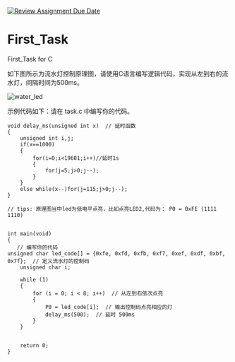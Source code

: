 [![Review Assignment Due Date](https://classroom.github.com/assets/deadline-readme-button-22041afd0340ce965d47ae6ef1cefeee28c7c493a6346c4f15d667ab976d596c.svg)](https://classroom.github.com/a/rtPGwteW)
# First_Task
First_Task for C

如下图所示为流水灯控制原理图，请使用C语言编写逻辑代码，实现从左到右的流水灯，间隔时间为500ms。

![water_led](image.png)

示例代码如下：请在 task.c 中编写你的代码。


```
void delay_ms(unsigned int x)  // 延时函数
{
    unsigned int i,j;
    if(x==1000)
    {
        for(i=0;i<19601;i++)//延时1s
        {
            for(j=5;j>0;j--);
        }
    }
    else while(x--)for(j=115;j>0;j--);
}

// tips: 原理图当中led为低电平点亮，比如点亮LED2,代码为： P0 = 0xFE (1111 1110)


int main(void)
{
   // 编写你的代码
unsigned char led_code[] = {0xfe, 0xfd, 0xfb, 0xf7, 0xef, 0xdf, 0xbf, 0x7f};  // 定义流水灯的控制码
    unsigned char i;

    while (1)
    {
        for (i = 0; i < 8; i++)  // 从左到右依次点亮
        {
            P0 = led_code[i];  // 输出控制码点亮相应的灯
            delay_ms(500);  // 延时 500ms
        }
    }
    
    
    return 0;
}
```

